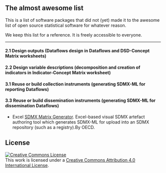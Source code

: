 ## The almost awesome list
This is a list of software packages that did not (yet) made it to the awesome list of open source statistical software for whatever reason.

We keep this list for a reference. It is freely accessible to everyone.

*****

#### 2.1 Design outputs (Dataflows design in Dataflows and DSD-Concept Matrix worksheets)
#### 2.2 Design variable descriptions (decomposition and creation of indicators in Indicator-Concept Matrix worksheet)
#### 3.1 Reuse or build collection instruments (generating SDMX-ML for reporting Dataflows)
#### 3.3 Reuse or build dissemination instruments (generating SDMX-ML for dissemination Dataflows)
- Excel [SDMX Matrix Generator](https://github.com/OECDSTD/sdmx-matrix-generator). Excel-based visual SDMX artefact authoring tool which generates SDMX-ML for upload into an SDMX repository (such as a registry).By OECD.



## License

[![Creative Commons License](https://i.creativecommons.org/l/by/4.0/88x31.png)](http://creativecommons.org/licenses/by/4.0/)  
This work is licensed under a [Creative Commons Attribution 4.0 International License](http://creativecommons.org/licenses/by/4.0/).

